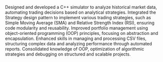 Designed and developed a C++ simulator to analyze historical market data, automating trading decisions based on analytical strategies.
Integrated the Strategy design pattern to implement various trading strategies, such as Simple Moving Average (SMA) and Relative Strength Index (RSI), ensuring code modularity and reusability.
Improved portfolio management using object-oriented programming (OOP) principles, focusing on abstraction and encapsulation.
Enhanced skills in managing and processing CSV files, structuring complex data and analyzing performance through automated reports.
Consolidated knowledge of OOP, optimization of algorithmic strategies and debugging on structured and scalable projects.
